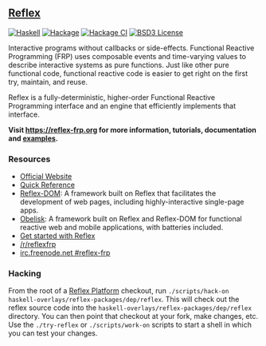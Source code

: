 ## [Reflex](https://reflex-frp.org/)

[![Haskell](https://img.shields.io/badge/language-Haskell-orange.svg)](https://haskell.org) [![Hackage](https://img.shields.io/hackage/v/reflex.svg)](https://hackage.haskell.org/package/reflex) [![Hackage CI](https://matrix.hackage.haskell.org/api/v2/packages/reflex/badge)](https://matrix.hackage.haskell.org/#/package/reflex) [![BSD3 License](https://img.shields.io/badge/license-BSD3-blue.svg)](https://github.com/reflex-frp/reflex/blob/master/LICENSE)

Interactive programs without callbacks or side-effects. Functional Reactive Programming (FRP) uses composable events and time-varying values to describe interactive systems as pure functions. Just like other pure functional code, functional reactive code is easier to get right on the first try, maintain, and reuse.

Reflex is a fully-deterministic, higher-order Functional Reactive Programming interface and an engine that efficiently implements that interface.

**Visit https://reflex-frp.org for more information, tutorials, documentation and [examples](https://examples.reflex-frp.org/).**

### Resources

* [Official Website](https://reflex-frp.org)
* [Quick Reference](Quickref.md)
* [Reflex-DOM](https://github.com/reflex-frp/reflex-dom): A framework built on Reflex that facilitates the development of web pages, including highly-interactive single-page apps.
* [Obelisk](https://github.com/obsidiansystems/obelisk#obelisk): A framework built on Reflex and Reflex-DOM for functional reactive web and mobile applications, with batteries included.
* [Get started with Reflex](https://github.com/reflex-frp/reflex-platform)
* [/r/reflexfrp](https://www.reddit.com/r/reflexfrp)
* [irc.freenode.net #reflex-frp](http://webchat.freenode.net?channels=%23reflex-frp&uio=d4)

### Hacking

From the root of a [Reflex Platform](https://github.com/reflex-frp/reflex-platform) checkout, run `./scripts/hack-on haskell-overlays/reflex-packages/dep/reflex`. This will check out the reflex source code into the `haskell-overlays/reflex-packages/dep/reflex` directory. You can then point that checkout at your fork, make changes, etc. Use the `./try-reflex` or `./scripts/work-on` scripts to start a shell in which you can test your changes.
